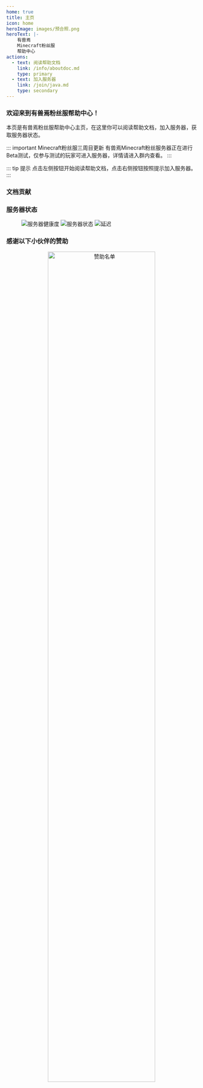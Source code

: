 ```yaml
---
home: true
title: 主页
icon: home
heroImage: images/预合照.png
heroText: |-
    有兽焉 
    Minecraft粉丝服
    帮助中心
actions:
  - text: 阅读帮助文档
    link: /info/aboutdoc.md
    type: primary
  - text: 加入服务器
    link: /join/java.md
    type: secondary
---
```


### 欢迎来到有兽焉粉丝服帮助中心！

本页是有兽焉粉丝服帮助中心主页，在这里你可以阅读帮助文档，加入服务器，获取服务器状态。

::: important Minecraft粉丝服三周目更新
有兽焉Minecraft粉丝服务器正在进行Beta测试，仅参与测试的玩家可进入服务器，详情请进入群内查看。
:::

::: tip 提示
点击左侧按钮开始阅读帮助文档，点击右侧按钮按照提示加入服务器。
:::

<join-server/>

### 文档贡献
<contributor-list/>

### 服务器状态

<figure>

![服务器健康度](https://jiankong.zorua.top/api/badge/10/uptime/1?labelPrefix=Minecraft%E7%B2%89%E4%B8%9D%E6%9C%8D&prefix=%E5%81%A5%E5%BA%B7%E5%BA%A6&style=for-the-badge) ![服务器状态](https://jiankong.zorua.top/api/badge/10/status?style=for-the-badge) ![延迟](https://jiankong.zorua.top/api/badge/10/avg-response/1?style=for-the-badge)

</figure>

### 感谢以下小伙伴的赞助
<div class="sponsorship" align="center">
        <a href="https://afdian.com/a/ZoruaFox" target="_blank"><img width="75%"
                src="https://cos.zorua.top/Sponsor/sponsors.svg" alt="赞助名单" /></a>
</div>